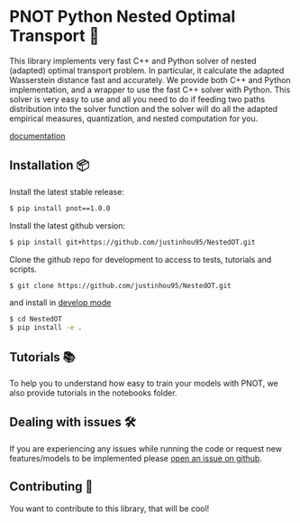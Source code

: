 # PNOT Python Nested Optimal Transport 🚀

This library implements very fast C++ and Python solver of nested (adapted) optimal transport problem. In particular, it calculate the adapted Wasserstein distance fast and accurately. We provide both C++ and Python implementation, and a wrapper to use the fast C++ solver with Python. This solver is very easy to use and all you need to do if feeding two paths distribution into the solver function and the solver will do all the adapted empirical measures, quantization, and nested computation for you.

[documentation](https://justinhou95.github.io/NeuralHedge/)

## Installation 📦

Install the latest stable release:

```bash
$ pip install pnot==1.0.0
``` 

Install the latest github version:

```bash
$ pip install git+https://github.com/justinhou95/NestedOT.git
``` 

Clone the github repo for development to access to tests, tutorials and scripts.
```bash
$ git clone https://github.com/justinhou95/NestedOT.git
```
and install in [develop mode](https://setuptools.pypa.io/en/latest/userguide/development_mode.html)
```bash
$ cd NestedOT
$ pip install -e .
``` 

## Tutorials 📚
To help you to understand how easy to train your models with PNOT, we also provide tutorials in the notebooks folder.

## Dealing with issues 🛠️

If you are experiencing any issues while running the code or request new features/models to be implemented please [open an issue on github](https://github.com/justinhou95/NestedOT/issues).


## Contributing 🚀
You want to contribute to this library, that will be cool!
